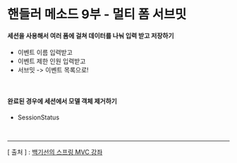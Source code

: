 핸들러 메소드 9부 - 멀티 폼 서브밋
===

#### 세션을 사용해서 여러 폼에 걸쳐 데이터를 나눠 입력 받고 저장하기
  + 이벤트 이름 입력받고
  + 이벤트 제한 인원 입력받고
  + 서브밋 -> 이벤트 목록으로!
  
<br/>

#### 완료된 경우에 세션에서 모델 객체 제거하기
  + SessionStatus
  
<br/>

---
[ 출처 ] : [백기선의 스프링 MVC 강좌](https://www.inflearn.com/course/%EC%9B%B9-mvc#)   
